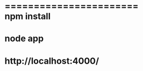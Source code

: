 =======================
npm install
=======================
node app
=======================
http://localhost:4000/
=======================
